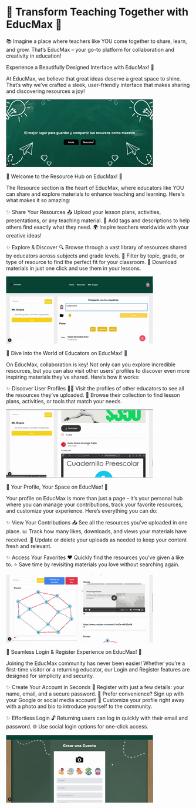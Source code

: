 # 🌟 Transform Teaching Together with EducMax 🌟
📚 Imagine a place where teachers like YOU come together to share, learn, and grow. That’s EducMax – your go-to platform for collaboration and creativity in education!

Experience a Beautifully Designed Interface with EducMax! 🎨

At EducMax, we believe that great ideas deserve a great space to shine. That’s why we’ve crafted a sleek, user-friendly interface that makes sharing and discovering resources a joy!

![HomePage](github/HomeEducMax.gif)

📂 Welcome to the Resource Hub on EducMax! 🌟

The Resource section is the heart of EducMax, where educators like YOU can share and explore materials to enhance teaching and learning. Here's what makes it so amazing:

✨ Share Your Resources
📤 Upload your lesson plans, activities, presentations, or any teaching material.
🎨 Add tags and descriptions to help others find exactly what they need.
🌍 Inspire teachers worldwide with your creative ideas!

✨ Explore & Discover
🔍 Browse through a vast library of resources shared by educators across subjects and grade levels.
📑 Filter by topic, grade, or type of resource to find the perfect fit for your classroom.
💾 Download materials in just one click and use them in your lessons.

![ResurcesPage](github/educmaxresources.gif)

🌟 Dive Into the World of Educators on EducMax! 🌟

On EducMax, collaboration is key! Not only can you explore incredible resources, but you can also visit other users’ profiles to discover even more inspiring materials they’ve shared. Here’s how it works:

✨ Discover User Profiles
👩‍🏫 Visit the profiles of other educators to see all the resources they’ve uploaded.
🔎 Browse their collection to find lesson plans, activities, or tools that match your needs.

![OtherProfile](github/OtherProfileeducmax.gif)

🌟 Your Profile, Your Space on EducMax! 🌟

Your profile on EducMax is more than just a page – it’s your personal hub where you can manage your contributions, track your favorite resources, and customize your experience. Here’s everything you can do:

✨ View Your Contributions
📤 See all the resources you’ve uploaded in one place.
📊 Track how many likes, downloads, and views your materials have received.
🎯 Update or delete your uploads as needed to keep your content fresh and relevant.

✨ Access Your Favorites
❤️ Quickly find the resources you’ve given a like to.
⭐ Save time by revisiting materials you love without searching again.

![UserPage](github/usereducmax.gif)

🔑 Seamless Login & Register Experience on EducMax! 🚀

Joining the EducMax community has never been easier! Whether you’re a first-time visitor or a returning educator, our Login and Register features are designed for simplicity and security.

✨ Create Your Account in Seconds
📝 Register with just a few details: your name, email, and a secure password.
📧 Prefer convenience? Sign up with your Google or social media account!
🎨 Customize your profile right away with a photo and bio to introduce yourself to the community.

✨ Effortless Login
🔓 Returning users can log in quickly with their email and password.
🌐 Use social login options for one-click access.

![RegisterLogin](github/registereducmax.gif)

